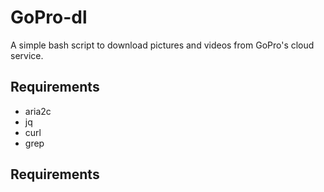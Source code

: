 # GoPro-dl

A simple bash script to download pictures and videos from GoPro's cloud service.

## Requirements

- aria2c
- jq
- curl
- grep

## Requirements

```shell

```
